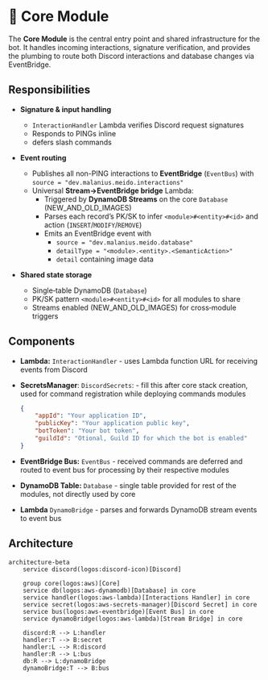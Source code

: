 # 🧩 Core Module

The **Core Module** is the central entry point and shared infrastructure for the bot. It handles incoming interactions, signature verification, and provides the plumbing to route both Discord interactions and database changes via EventBridge.

## Responsibilities

- **Signature & input handling**  
  - `InteractionHandler` Lambda verifies Discord request signatures  
  - Responds to PINGs inline
  - defers slash commands

- **Event routing**  
  - Publishes all non-PING interactions to **EventBridge** (`EventBus`) with  
    `source = "dev.malanius.meido.interactions"`  
  - Universal **Stream→EventBridge bridge** Lambda:  
    - Triggered by **DynamoDB Streams** on the core `Database` (NEW_AND_OLD_IMAGES)  
    - Parses each record’s PK/SK to infer `<module>#<entity>#<id>` and action (`INSERT`/`MODIFY`/`REMOVE`)  
    - Emits an EventBridge event with  
      - `source = "dev.malanius.meido.database"`  
      - `detailType = "<module>.<entity>.<SemanticAction>"`  
      - `detail` containing image data  

- **Shared state storage**  
  - Single‐table DynamoDB (`Database`)  
  - PK/SK pattern `<module>#<entity>#<id>` for all modules to share  
  - Streams enabled (NEW_AND_OLD_IMAGES) for cross‐module triggers

## Components

- **Lambda:** `InteractionHandler` - uses Lambda function URL for receiving events from Discord
- **SecretsManager**: `DiscordSecrets`: - fill this after core stack creation, used for command registration while deploying commands modules

    ```json
    {
        "appId": "Your application ID",
        "publicKey": "Your application public key",
        "botToken": "Your bot token",
        "guildId": "Otional, Guild ID for which the bot is enabled"
    }
    ```

- **EventBridge Bus:** `EventBus` - received commands are deferred and routed to event bus for processing by their respective modules
- **DynamoDB Table:** `Database` - single table provided for rest of the modules, not directly used by core
- **Lambda** `DynamoBridge` - parses and forwards DynamoDB stream events to event bus

## Architecture

```mermaid
architecture-beta
    service discord(logos:discord-icon)[Discord]

    group core(logos:aws)[Core]
    service db(logos:aws-dynamodb)[Database] in core
    service handler(logos:aws-lambda)[Interactions Handler] in core
    service secret(logos:aws-secrets-manager)[Discord Secret] in core
    service bus(logos:aws-eventbridge)[Event Bus] in core
    service dynamoBridge(logos:aws-lambda)[Stream Bridge] in core

    discord:R --> L:handler
    handler:T --> B:secret
    handler:L --> R:discord
    handler:R --> L:bus
    db:R --> L:dynamoBridge
    dynamoBridge:T --> B:bus
```
